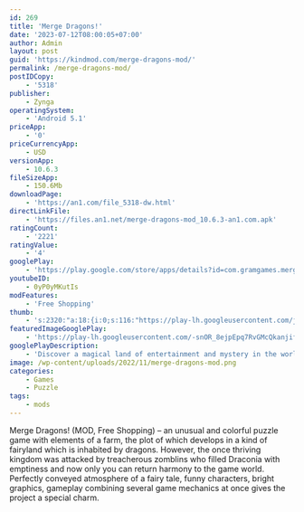 ```yaml
---
id: 269
title: 'Merge Dragons!'
date: '2023-07-12T08:00:05+07:00'
author: Admin
layout: post
guid: 'https://kindmod.com/merge-dragons-mod/'
permalink: /merge-dragons-mod/
postIDCopy:
    - '5318'
publisher:
    - Zynga
operatingSystem:
    - 'Android 5.1'
priceApp:
    - '0'
priceCurrencyApp:
    - USD
versionApp:
    - 10.6.3
fileSizeApp:
    - 150.6Mb
downloadPage:
    - 'https://an1.com/file_5318-dw.html'
directLinkFile:
    - 'https://files.an1.net/merge-dragons-mod_10.6.3-an1.com.apk'
ratingCount:
    - '2221'
ratingValue:
    - '4'
googlePlay:
    - 'https://play.google.com/store/apps/details?id=com.gramgames.mergedragons'
youtubeID:
    - 0yP0yMKutIs
modFeatures:
    - 'Free Shopping'
thumb:
    - 's:2320:"a:18:{i:0;s:116:"https://play-lh.googleusercontent.com/j7KwaGZXFs3IPMuu2_hM06vWedyZGNX4kxcwZXErXkTgOyD11WYG_6WXOPaL_kxXeMDG=w526-h296";i:1;s:115:"https://play-lh.googleusercontent.com/SvJOyi_61x3ide5Ou534kGxy01DoSrDmsr-uQBo6lmbI4_a5VlIE2qpcm7VfGEOxVpI=w526-h296";i:2;s:115:"https://play-lh.googleusercontent.com/da4B-ynr248dLqhnRqDwWcG80jUF8ywLTJks249R4josRVPDo4bUuKIG3c0DJIZIeRc=w526-h296";i:3;s:115:"https://play-lh.googleusercontent.com/dA85k7Ygrt7EfDss5rtgX0oZEupYP-WI9UqGKHeM9xu7uj62wx5CjglFLMe_I5QIslY=w526-h296";i:4;s:114:"https://play-lh.googleusercontent.com/5rPsSUWaT1Y-WB8BeQWSkneQZEUACNFNkbCjazba23K6EMeV63-EVOZXgXQUclXAPQ=w526-h296";i:5;s:116:"https://play-lh.googleusercontent.com/Bm4oTBFuNXjs8HE9Eatdw6dUeMiAASODaRf4VKCMxHRq1SZFRKKBJBbzQGx17PjLtiy1=w526-h296";i:6;s:116:"https://play-lh.googleusercontent.com/XobeBLtk5ySKeLnzm6X_uQgsxmQT5MhJN345Yepq7oYRHCefloRn7kDNhQy5QnmJoLkO=w526-h296";i:7;s:115:"https://play-lh.googleusercontent.com/NBkP9D4FYTUnGg3YZUB-y9C_djR8CrRTkZ_k9mxCH3mNHYOX1A30lAOk4aXFHAl5sKc=w526-h296";i:8;s:114:"https://play-lh.googleusercontent.com/ov6vK2oxWZLD2jN-H9x26QYQsZv1sSNI6mW5AUwFKsXYYTNeTvCkhceKaIJdzicpCQ=w526-h296";i:9;s:116:"https://play-lh.googleusercontent.com/Lg3k69j1-Ma5CMeN-o9Tuz7SVV8mTKzJmIcfFMRZaNJ9e6DvNltE1_ZoycpZVxg9q91-=w526-h296";i:10;s:115:"https://play-lh.googleusercontent.com/5_kaFSackR6qP8TPXReLJGe4HQEgxuPmy9TxkFXj3us4NmHdvtpZCN2C9kJ-L9quAvQ=w526-h296";i:11;s:114:"https://play-lh.googleusercontent.com/4uqVrG4pDpPu8GGDU1F-SN1eFSTYlzw2eeY8Wu0cxR5RZ6OL-4sV69DJR2EAplQVZg=w526-h296";i:12;s:116:"https://play-lh.googleusercontent.com/SbprPS5eYbRoMaIQR4TfbPeZlAxH9KtMhSRmJUhr_zWHGtUCMCDS7LOx4DHg8a_egSbh=w526-h296";i:13;s:114:"https://play-lh.googleusercontent.com/cRU4xn6jmvs9ae1UgcncdrqRf2K8equIT5E46wzd54FqbtZvvk_GFQweff6qru7b-Q=w526-h296";i:14;s:115:"https://play-lh.googleusercontent.com/ThF3zuD3sXXQtVq8p4-rNd97hoeN-gNP-UT-6kltFa3tgqTkj6LT0cE78Q5tz7e59O8=w526-h296";i:15;s:115:"https://play-lh.googleusercontent.com/3WbM0F_65H4egcty0Km0FHRCG8dDxL1A7hyWQ7iLSu7f41H1Lk5V6COFgcSXiO57bQk=w526-h296";i:16;s:115:"https://play-lh.googleusercontent.com/gLY39ApmcRHbDXXxSr57KvdUblHofOlmGNxmflFPj4yB6nHuWtsyBNtR_WJqI7GoWh8=w526-h296";i:17;s:115:"https://play-lh.googleusercontent.com/aBWoZTjwNI5SY9hHIFQI0DFDwnfPrmmpjpZZNke-CFGusLMlp-EdWEP9Oza6XSz1fqM=w526-h296";}";'
featuredImageGooglePlay:
    - 'https://play-lh.googleusercontent.com/-snOR_8ejpEpq7RvGMcQkanjife1GB7HuRDyuX0qHnn35Z6wY98ZN1n8iELJdGH8c5fD'
googlePlayDescription:
    - 'Discover a magical land of entertainment and mystery in the world of Merge Dragons! where you can combine everything into better and more powerful items for your journey.In a mystical world hidden among the clouds, the vale of Dragonia flourished. Then evil Zomblins cast a void across the vale. The only hope to heal the land rests in YOUR magical power to MATCH ANYTHING - dragon eggs, trees, treasures, stars, magical flowers, and even mythical creatures.Match eggs to hatch helpful dragons, then evolve them to discover more powerful dragons! Encounter and solve challenging puzzle levels: match the Gaia statues to win, then bring rewards back to your Camp to collect and grow.'
image: /wp-content/uploads/2022/11/merge-dragons-mod.png
categories:
    - Games
    - Puzzle
tags:
    - mods
---
```


Merge Dragons! (MOD, Free Shopping) – an unusual and colorful puzzle game with elements of a farm, the plot of which develops in a kind of fairyland which is inhabited by dragons. However, the once thriving kingdom was attacked by treacherous zomblins who filled Draconia with emptiness and now only you can return harmony to the game world. Perfectly conveyed atmosphere of a fairy tale, funny characters, bright graphics, gameplay combining several game mechanics at once gives the project a special charm.